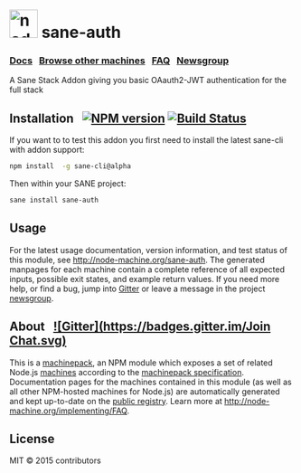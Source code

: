 <h1>
  <a href="http://node-machine.org" title="Node-Machine public registry"><img alt="node-machine logo" title="Node-Machine Project" src="http://node-machine.org/images/machine-anthropomorph-for-white-bg.png" width="50" /></a>
  sane-auth
</h1>

### [Docs](http://node-machine.org/sane-auth) &nbsp; [Browse other machines](http://node-machine.org/machinepacks) &nbsp;  [FAQ](http://node-machine.org/implementing/FAQ)  &nbsp;  [Newsgroup](https://groups.google.com/forum/?hl=en#!forum/node-machine)

A Sane Stack Addon giving you basic OAauth2-JWT authentication for the full stack


## Installation &nbsp; [![NPM version](https://badge.fury.io/js/sane-auth.svg)](http://badge.fury.io/js/sane-auth) [![Build Status](https://travis-ci.org/globegitter/sane-auth.png?branch=master)](https://travis-ci.org/globegitter/sane-auth)

If you want to to test this addon you first need to install the latest sane-cli with addon support:
```sh
npm install  -g sane-cli@alpha
```

Then within your SANE project:
```sh
sane install sane-auth
```

## Usage

For the latest usage documentation, version information, and test status of this module, see <a href="http://node-machine.org/sane-auth" title="A Sane Stack Addon giving you basic JWT authentication for the full stack (for node.js)">http://node-machine.org/sane-auth</a>.  The generated manpages for each machine contain a complete reference of all expected inputs, possible exit states, and example return values.  If you need more help, or find a bug, jump into [Gitter](https://gitter.im/node-machine/general) or leave a message in the project [newsgroup](https://groups.google.com/forum/?hl=en#!forum/node-machine).

## About  &nbsp; [![Gitter](https://badges.gitter.im/Join Chat.svg)](https://gitter.im/node-machine/general?utm_source=badge&utm_medium=badge&utm_campaign=pr-badge&utm_content=badge)

This is a [machinepack](http://node-machine.org/machinepacks), an NPM module which exposes a set of related Node.js [machines](http://node-machine.org/spec/machine) according to the [machinepack specification](http://node-machine.org/spec/machinepack).
Documentation pages for the machines contained in this module (as well as all other NPM-hosted machines for Node.js) are automatically generated and kept up-to-date on the <a href="http://node-machine.org" title="Public machine registry for Node.js">public registry</a>.
Learn more at <a href="http://node-machine.org/implementing/FAQ" title="Machine Project FAQ (for implementors)">http://node-machine.org/implementing/FAQ</a>.

## License

MIT &copy; 2015 contributors
